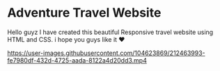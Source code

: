 # Adventure Travel Website
Hello guyz I have created this beautiful Responsive travel website using HTML and CSS. i hope you guys like it ❤️

https://user-images.githubusercontent.com/104623869/212463993-fe7980df-432d-4725-aada-8122a4d20dd3.mp4

